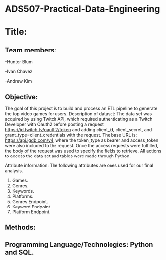 # ADS507-Practical-Data-Engineering

# Title: 

## Team members: 
-Hunter Blum 

-Ivan Chavez

-Andrew Kim

## Objective: 
The goal of this project is to build and process an ETL pipeline to generate the top video games for users.
Description of dataset: The data set was acquired by using Twitch API, which required authenticating as a Twitch Developer with Oauth2 before posting a request https://id.twitch.tv/oauth2/token and adding client_id, client_secret, and grant_type=client_credentials with the request. The base URL is: https://api.igdb.com/v4, where the token_type as bearer and access_token were also included to the request. Once the access requests were fulfilled, the body of the request was used to specify the fields to retrieve. All actions to access the data set and tables were made through Python.

Attribute information: The following attributes are ones used for our final analysis.
1.	Games.
2.	Genres.
3.	Keywords.
4.	Platforms.
5.	Genres Endpoint.
6.	Keyword Endpoint.
7.	Platform Endpoint.

## Methods:

## Programming Language/Technologies: Python and SQL.
